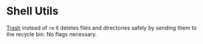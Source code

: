 # Shell Utils

[Trash](https://github.com/sindresorhus/trash) instead of `rm` it deletes files and directories safely by sending them to the recycle bin. No flags necessary.




